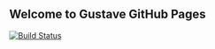 ## Welcome to Gustave GitHub Pages

[![Build Status](https://www.travis-ci.org/gustave001/gustave001.github.io.svg?branch=source)](https://www.travis-ci.org/gustave001/gustave001.github.io)
